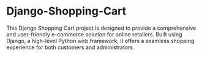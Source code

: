 # Django-Shopping-Cart
This Django Shopping Cart project is designed to provide a comprehensive and user-friendly e-commerce solution for online retailers. Built using Django, a high-level Python web framework, it offers a seamless shopping experience for both customers and administrators.
